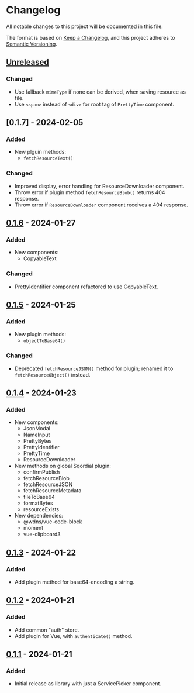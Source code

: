 # Changelog

All notable changes to this project will be documented in this file.

The format is based on [Keep a Changelog](https://keepachangelog.com/en/1.1.0/),
and this project adheres to [Semantic Versioning](https://semver.org/spec/v2.0.0.html).

## [Unreleased]

### Changed

- Use fallback `mimeType` if none can be derived, when saving resource as file.
- Use `<span>` instead of `<div>` for root tag of `PrettyTime` component.

## [0.1.7] - 2024-02-05

### Added

- New plguin methods:
  - `fetchResourceText()`

### Changed

- Improved display, error handling for ResourceDownloader component.
- Throw error if plugin method `fetchResourceBlob()` returns 404 response.
- Throw error if `ResourceDownloader` component receives a 404 response.

## [0.1.6] - 2024-01-27

### Added

- New components:
  - CopyableText

### Changed

- PrettyIdentifier component refactored to use CopyableText.

## [0.1.5] - 2024-01-25

### Added

- New plugin methods:
  - `objectToBase64()`

### Changed

- Deprecated `fetchResourceJSON()` method for plugin; renamed it to
  `fetchResourceObject()` instead.

## [0.1.4] - 2024-01-23

### Added

- New components:
  - JsonModal
  - NameInput
  - PrettyBytes
  - PrettyIdentifier
  - PrettyTime
  - ResourceDownloader
- New methods on global $qordial plugin:
  - confirmPublish
  - fetchResourceBlob
  - fetchResourceJSON
  - fetchResourceMetadata
  - fileToBase64
  - formatBytes
  - resourceExists
- New dependencies:
  - @wdns/vue-code-block
  - moment
  - vue-clipboard3

## [0.1.3] - 2024-01-22

### Added

- Add plugin method for base64-encoding a string.

## [0.1.2] - 2024-01-21

### Added

- Add common "auth" store.
- Add plugin for Vue, with `authenticate()` method.

## [0.1.1] - 2024-01-21

### Added

- Initial release as library with just a ServicePicker component.

[unreleased]: https://github.com/lgedgar/qordial/compare/v0.1.6...HEAD
[0.1.6]: https://github.com/lgedgar/qordial/compare/v0.1.6...v0.1.5
[0.1.5]: https://github.com/lgedgar/qordial/compare/v0.1.5...v0.1.4
[0.1.4]: https://github.com/lgedgar/qordial/compare/v0.1.4...v0.1.3
[0.1.3]: https://github.com/lgedgar/qordial/compare/v0.1.3...v0.1.2
[0.1.2]: https://github.com/lgedgar/qordial/compare/v0.1.2...v0.1.1
[0.1.1]: https://github.com/lgedgar/qordial/releases/tag/v0.1.1
